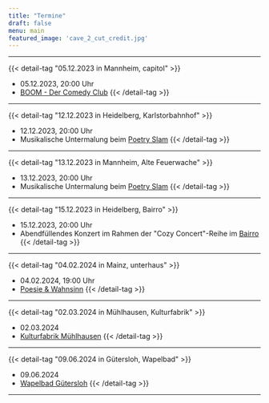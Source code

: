 ```yaml
---
title: "Termine"
draft: false
menu: main
featured_image: 'cave_2_cut_credit.jpg'
---
```


***
{{< detail-tag "05.12.2023 in Mannheim, capitol" >}}
* 05.12.2023, 20:00 Uhr 
* [BOOM - Der Comedy Club](https://www.capitol-mannheim.de/veranstaltung/boom-der-comedy-club-dez23?termin=0&sortierung=0)
{{< /detail-tag >}}
***
{{< detail-tag "12.12.2023 in Heidelberg, Karlstorbahnhof" >}}
* 12.12.2023, 20:00 Uhr 
* Musikalische Untermalung beim [Poetry Slam](https://www.karlstorbahnhof.de/#preview=9085)
{{< /detail-tag >}}
***
{{< detail-tag "13.12.2023 in Mannheim, Alte Feuerwache" >}}
* 13.12.2023, 20:00 Uhr 
* Musikalische Untermalung beim [Poetry Slam](https://altefeuerwache.com/programm/termin/2023/dezember/13/word-up-poetry-slam-deluxe-22/)
{{< /detail-tag >}}
***
{{< detail-tag "15.12.2023 in Heidelberg, Bairro" >}}
* 15.12.2023, 20:00 Uhr 
* Abendfüllendes Konzert im Rahmen der "Cozy Concert"-Reihe im [Bairro](https://www.instagram.com/bairrocafebar/?hl=de)
{{< /detail-tag >}}
***
{{< detail-tag "04.02.2024 in Mainz, unterhaus" >}}
* 04.02.2024, 19:00 Uhr 
* [Poesie & Wahnsinn](https://www.unterhaus-mainz.de/programm/veranstaltung/poesie-wahnsinn-die-fresheste-mixed-show-1013)
{{< /detail-tag >}}
***
{{< detail-tag "02.03.2024 in Mühlhausen, Kulturfabrik" >}}
* 02.03.2024
* [Kulturfabrik Mühlhausen](https://kufa-mhl.de/)
{{< /detail-tag >}}
***
{{< detail-tag "09.06.2024 in Gütersloh, Wapelbad" >}}
* 09.06.2024
* [Wapelbad Gütersloh](https://www.wapelbad.de/)
{{< /detail-tag >}}
***
